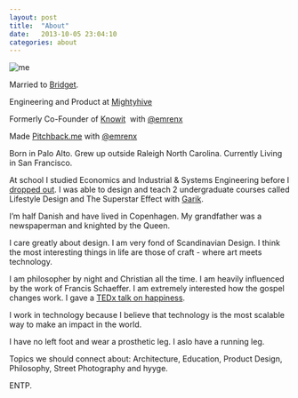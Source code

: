 ```yaml
---
layout: post
title:  "About"
date:   2013-10-05 23:04:10
categories: about
---
```


![me](http://media.tumblr.com/tumblr_mdsyvwY5HC1qat4vi.png)

Married to [Bridget](https://twitter.com/bridget_huber).

Engineering and Product at [Mightyhive](http://mightyhive.com)

Formerly Co-Founder of [Knowit](http://knowitapp.com) &nbsp;with&nbsp;[@emrenx](http://twitter.com/emrenx)

Made [Pitchback.me](http://Pitchback.me)&nbsp;with [@emrenx](http://twitter.com/emrenx)

Born in Palo Alto. Grew up outside Raleigh North Carolina. Currently Living in San&nbsp;Francisco.&nbsp;

At school I studied Economics and Industrial &amp; Systems Engineering before I [dropped out](http://www.caldwellfellows.com/2011/06/im-nuts-for-startups/). I was able to design and teach 2 undergraduate courses called Lifestyle Design and The Superstar Effect with [Garik](https://twitter.com/gcsadovy).

I’m half Danish and have lived in Copenhagen. My grandfather was a newspaperman and knighted by the Queen.

I care greatly about design. I am very fond of&nbsp;Scandinavian&nbsp;Design. I think the most interesting things in life are those of craft - where art meets technology.

I am philosopher by night and Christian all the time. I am heavily influenced by the work of Francis Schaeffer. I am extremely interested how the gospel changes work. I gave a [TEDx talk on happiness](http://www.youtube.com/watch?v=PYtPmxnSnJg).

I work in technology because I believe that technology is the most scalable way to make an impact in the world.

I have no left foot and wear a prosthetic leg. I aslo have a running leg.

Topics we should connect about: Architecture, Education, Product Design, Philosophy, Street Photography and hyyge.

ENTP.


